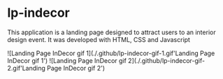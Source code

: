 # lp-indecor

This application is a landing page designed to attract users to an interior design event. It was developed with HTML, CSS and Javascript

![Landing Page InDecor gif 1](./.github/lp-indecor-gif-1.gif'Landing Page InDecor gif 1')
![Landing Page InDecor gif 2](./.github/lp-indecor-gif-2.gif'Landing Page InDecor gif 2')
